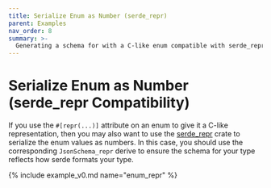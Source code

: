 ```yaml
---
title: Serialize Enum as Number (serde_repr)
parent: Examples
nav_order: 8
summary: >-
  Generating a schema for with a C-like enum compatible with serde_repr.
---
```


# Serialize Enum as Number (serde_repr Compatibility)

If you use the `#[repr(...)]` attribute on an enum to give it a C-like representation, then you may also want to use the [serde_repr](https://github.com/dtolnay/serde-repr) crate to serialize the enum values as numbers. In this case, you should use the corresponding `JsonSchema_repr` derive to ensure the schema for your type reflects how serde formats your type.

{% include example_v0.md name="enum_repr" %}
